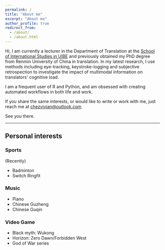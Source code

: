 ```yaml
---
permalink: /
title: "About me"
excerpt: "About me"
author_profile: true
redirect_from: 
  - /about/
  - /about.html
---
```


Hi, I am currently a lecturer in the Department of Translation at the [School of International Studies in UIBE](https://sis.uibe.edu.cn/szdwx/xxjs/fy/2d8876d8a3db4c238fc33ac323f61563.htm) and previously obtained my PhD degree from Renmin University of China in translation. In my latest research, I use methods including eye-tracking, keystroke-logging and subjective retrospection to investigate the impact of multimodal information on translators' cognitive load. 

I am a frequent user of R and Python, and am obsessed with creating automated workflows in both life and work. 

If you share the same interests, or would like to write or work with me, just reach me at chezvivian@outlook.com.

See you there.

---

## Personal interests 

### Sports
(Recently)

- Badminton
- Switch Ringfit

### Music

- Piano
- Chinese Guzheng 
- Chinese Guqin

### Video Game

- Black myth: Wukong
- Horizon: Zero Dawn/Forbidden West
- God of War series
  
